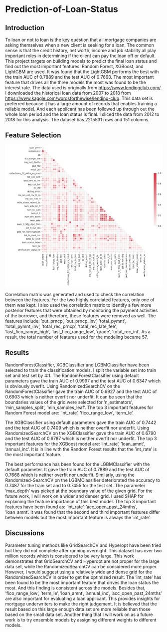 # Prediction-of-Loan-Status

## Introduction

To loan or not to loan is the key question that all mortgage companies are asking themselves when a new client is seeking for a loan. The common sense is that the credit history, net worth, income and job stability all play important roles in determining if the client can pay the loan off or default. This project targets on building models to predict the final loan status and find out the most important features. Random Forest, XGBoost, and LightGBM are used. It was found that the LightGBM performs the best with the train AUC of 0.7889 and the test AUC of 0.7668. The most important feature that drives all the three models the most was found to be the interest rate. The data used is originally from https://www.lendingclub.com/. I downloaded the historical loan data from 2007 to 2018 from https://www.kaggle.com/wordsforthewise/lending-club. This data set is preferred because it has a large amount of records that enables training a reliable model. And each applicant has been followed up through out the whole loan period and the loan status is final. I sliced the data from 2012 to 2018 for this analysis. The dataset has 2215531 rows and 151 columns.

## Feature Selection

![Image description](https://github.com/hanzheng0730/Prediction-of-Loan-Status/blob/master/Correlation%20Matrix.jpg)

Correlation matrix was generated and used to check the correlation between the features. For the two highly correlated features, only one of them was kept. I also used the correlation matrix to identify a few more posterior features that were obtained by monitoring the payment activities of the borrower, and therefore, these features were removed as well. The features include: ’out_prncp’, ’out_prncp_inv’, ’total_pymnt’, ’total_pymnt_inv’, ’total_rec_prncp’, ’total_rec_late_fee’, ’last_fico_range_high’, ’last_fico_range_low’, ’grade’, ’total_rec_int’. As a result, the total number of features used for the modeling became 57.

## Results

RandomForestClassifier, XGBClassifier and LGBMClassifier have been selected to train the classification models. I split the variable set into train set and test set by 4:1. The RandomForestClassifier using default parameters gave the train AUC of 0.9997 and the test AUC of 0.6347 which is obviously overfit. Using RandomizedSearchCV on the RandomForestClassifier gave the train AUC of 0.6927 and the test AUC of 0.6903 which is neither overfit nor underfit. It can be seen that the boundaries values of the grid were selected for ’n_estimators’, ’min_samples_split’, ’min_samples_leaf’. The top 3 important features for Random Forest model are: ’int_rate’, ’fico_range_low’, ’term_le’.

The XGBClassifier using default parameters gave the train AUC of 0.7442 and the test AUC of 0.7409 which is neither overfit nor underfit. Using RandomizedSearchCV on the XGBClassifier gave the train AUC of 0.6790 and the test AUC of 0.6787 which is neither overfit nor underfit. The top 3 important features for the XGBoost model are: ’int_rate’, ’loan_amnt’, ’annual_inc’. It is in line with the Random Forest results that the ’int_rate’ is the most important feature. 

The best performance has been found for the LGBMClassifier with the default parameter. It gave the train AUC of 0.7889 and the test AUC of 0.7668 which is neither overfit nor underfit. Similarly, using the Randomized-SearchCV on the LGBMClassifier deteriorated the accuracy to 0.7487 for the train set and to 0.7455 for the test set. The parameter ’max_depth’ was picked at the boundary value of the given grid. For the future work, I will work on a wider and denser grid. I used SHAP for explaining the feature importance of this best model. The top 3 important features have been found as: ’int_rate’, ’acc_open_past_24mths’, ’loan_amnt’. It was found that the second and third important features differ between models but the most important feature is always the ’int_rate’.

## Discussions

Parameter tuning methods like GridSearchCV and Hyperopt have been tried but they did not complete after running overnight. This dataset has over two million records which is considered to be very large. This work demonstrates that GridSearchCV and Hyperopt are not proper for the large data set, while the RandomizedSearchCV can be considered more proper. However, I would suggest using a relatively wide and dense grid for the RandomizedSearchCV in order to get the optimized result.
The ’int_rate’ has been found to be the most important feature that drives the loan status the most. And this finding is consistent across the models. Besides that, ’fico_range_low’, ’term_le’, ’loan_amnt’, ’annual_inc’, ’acc_open_past_24mths’ are also important for evaluating a loan applicant. This provides insights for mortgage underwriters to make the right judgement. It is believed that the result based on this large enough data set are more reliable than those based on the small data set. Another thing that I will work on as a future work is to try ensemble models by assigning different weights to different models.
